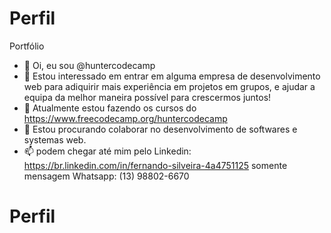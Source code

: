 # Perfil
Portfólio

- 👋 Oi, eu sou @huntercodecamp
- 👀 Estou interessado em entrar em alguma empresa de desenvolvimento web para adiquirir mais experiência em projetos em grupos, e ajudar a equipa da melhor maneira possível para crescermos juntos!
- 🌱 Atualmente estou fazendo os cursos do https://www.freecodecamp.org/huntercodecamp
- 💞️ Estou procurando colaborar no desenvolvimento de softwares e systemas web.
- 📫 podem chegar até mim pelo 
Linkedin: https://br.linkedin.com/in/fernando-silveira-4a4751125
somente mensagem Whatsapp: (13) 98802-6670


# Perfil
